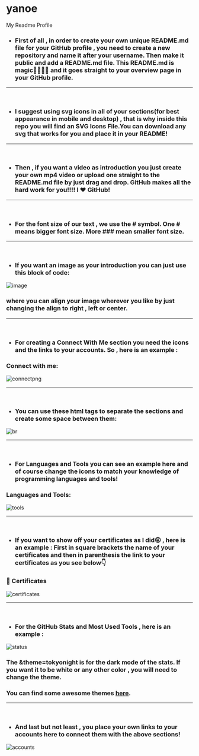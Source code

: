 # yanoe
My Readme Profile
* ### First of all , in order to create your own unique README.md file for your GitHub profile , you need to create a new repository and name it after your username. Then make it public and add a README.md file. This README.md is magic🧙‍♂️🧙‍♀️ and it goes straight to your overview page in your GitHub profile.

---
<br/>

* ### I suggest using svg icons in all of your sections(for best appearance in mobile and desktop) , that is why inside this repo you will find an SVG Icons File.You can download any svg that works for you and place it in your README!

---
<br/>

* ### Then , if you want a video as introduction you just create your own mp4 video or upload one straight to the README.md file by just drag and drop. GitHub makes all the hard work for you!!!! I ❤ GitHub!

---
<br/>

* ### For the font size of our text , we use the # symbol. One # means bigger font size. More ### mean smaller font size.

---
<br/>

* ### If you want an image as your introduction you can just use this block of code:
 
 ![image](https://user-images.githubusercontent.com/76062682/139349734-37522568-d514-4170-a18e-b7102d3f92a6.png)
 
 ### where you can align your image wherever you like by just changing the align to right , left or center.

---
<br/>

* ### For creating a Connect With Me section you need the icons and the links to your accounts. So , here is an example : 


### Connect with me:

![connectpng](https://user-images.githubusercontent.com/76062682/139349803-bb5e9117-9d54-4968-aee9-26236078b9d0.png)

---

<br/>

* ### You can use these html tags to separate the sections and create some space between them:

![br](https://user-images.githubusercontent.com/76062682/139349823-dfa3bfb0-504f-4408-9824-2c83b80e7ecf.png)

---

<br />



* ### For Languages and Tools you can see an example here and of course change the icons to match your knowledge of programming languages and tools!

### Languages and Tools:


![tools](https://user-images.githubusercontent.com/76062682/139349833-6d663bda-9e7c-4fe4-bc2f-5386eb2edab8.png)

---

<br/>

* ###  If you want to show off your certificates as I did😝 , here is an example : First in square brackets the name of your certificates and then in parenthesis the link to your certificates as you see below👇

### 📜 Certificates


![certificates](https://user-images.githubusercontent.com/76062682/139349857-b501b2cc-dde0-4cd8-b069-a5b7304cf4e6.png)


---

<br/>

* ### For the GitHub Stats and Most Used Tools , here is an example :


![status](https://user-images.githubusercontent.com/76062682/139349862-1a15c7ea-4da1-4843-aa87-bba211e094b6.png)


### The &theme=tokyonight is for the dark mode of the stats. If you want it to be white or any other color , you will need to change the theme.
### You can find some awesome themes [here](https://github.com/anuraghazra/github-readme-stats/blob/master/themes/README.md).

---
<br/>

* ### And last but not least , you place your own links to your accounts here to connect them with the above sections!

![accounts](https://user-images.githubusercontent.com/76062682/139349870-2b51ed9f-9220-4601-9ebc-de38b782a052.png)
